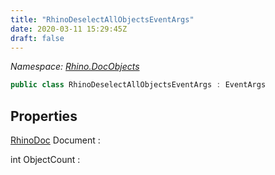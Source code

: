 ```yaml
---
title: "RhinoDeselectAllObjectsEventArgs"
date: 2020-03-11 15:29:45Z
draft: false
---
```


*Namespace: [Rhino.DocObjects](../)*

```cs
public class RhinoDeselectAllObjectsEventArgs : EventArgs
```
## Properties

[RhinoDoc](/rhinocommon/rhino/rhinodoc/) Document
: 

int ObjectCount
: 
